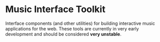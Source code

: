 <!---
title: Music Interface Toolkit
--->

# Music Interface Toolkit

Interface components (and other utilities) for building interactive music
applications for the web. These tools are currently in very early development
and should be considered **very unstable**.
